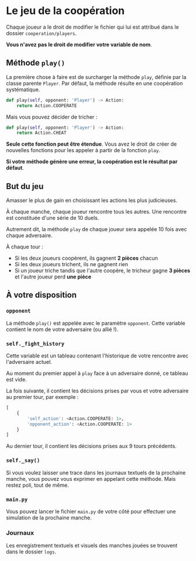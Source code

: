 # Le jeu de la coopération

Chaque joueur a le droit de modifier le fichier qui lui est attribué dans le dossier `cooperation/players`.

**Vous n'avez pas le droit de modifier votre variable de nom**.

## Méthode `play()`

La première chose à faire est de surcharger la méthode `play`, définie par la classe parente `Player`. Par défaut, la méthode résulte en une coopération systématique.

```py
def play(self, opponent: 'Player') -> Action:
    return Action.COOPERATE
```

Mais vous pouvez décider de tricher :

```py
def play(self, opponent: 'Player') -> Action:
    return Action.CHEAT
```

**Seule cette fonction peut être étendue**. Vous avez le droit de créer de nouvelles fonctions pour les appeler à partir de la fonction `play`.

**Si votre méthode génère une erreur, la coopération est le résultat par défaut**.

## But du jeu

Amasser le plus de gain en choisissant les actions les plus judicieuses.

À chaque manche, chaque joueur rencontre tous les autres. Une rencontre est constituée d'une série de 10 duels.

Autrement dit, la méthode `play` de chaque joueur sera appelée 10 fois avec chaque adversaire.

À chaque tour :

- Si les deux joueurs coopèrent, ils gagnent **2 pièces** chacun
- Si les deux joueurs trichent, ils ne gagnent rien
- Si un joueur triche tandis que l'autre coopère, le tricheur gagne **3 pièces** et l'autre joueur perd **une pièce**

## À votre disposition

### `opponent`

La méthode `play()` est appelée avec le paramètre `opponent`. Cette variable contient le nom de votre adversaire (ou allié !).

### `self._fight_history`

Cette variable est un tableau contenant l'historique de votre rencontre avec l'adversaire actuel.

Au moment du premier appel à `play` face à un adversaire donné, ce tableau est vide.

La fois suivante, il contient les décisions prises par vous et votre adversaire au premier tour, par exemple :

```py
[
    {
        'self_action': <Action.COOPERATE: 1>,
        'opponent_action': <Action.COOPERATE: 1>
    }
]
```

Au dernier tour, il contient les décisions prises aux 9 tours précédents.

### `self._say()`

Si vous voulez laisser une trace dans les journaux textuels de la prochaine manche, vous pouvez vous exprimer en appelant cette méthode. Mais restez poli, tout de même.

### `main.py`

Vous pouvez lancer le fichier `main.py` de votre côté pour effectuer une simulation de la prochaine manche.

### Journaux

Les enregistrement textuels et visuels des manches jouées se trouvent dans le dossier `logs`.
